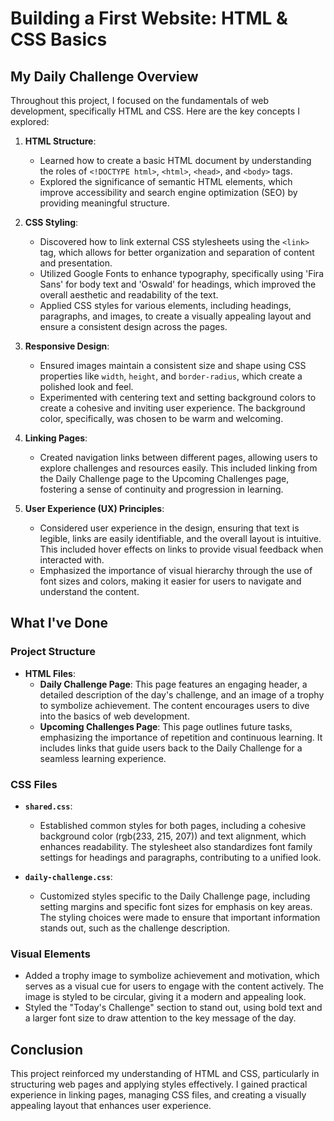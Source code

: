 # Building a First Website: HTML & CSS Basics

## My Daily Challenge Overview

Throughout this project, I focused on the fundamentals of web development, specifically HTML and CSS. Here are the key concepts I explored:

1. **HTML Structure**:
   - Learned how to create a basic HTML document by understanding the roles of `<!DOCTYPE html>`, `<html>`, `<head>`, and `<body>` tags. 
   - Explored the significance of semantic HTML elements, which improve accessibility and search engine optimization (SEO) by providing meaningful structure.

2. **CSS Styling**:
   - Discovered how to link external CSS stylesheets using the `<link>` tag, which allows for better organization and separation of content and presentation.
   - Utilized Google Fonts to enhance typography, specifically using 'Fira Sans' for body text and 'Oswald' for headings, which improved the overall aesthetic and readability of the text.
   - Applied CSS styles for various elements, including headings, paragraphs, and images, to create a visually appealing layout and ensure a consistent design across the pages.

3. **Responsive Design**:
   - Ensured images maintain a consistent size and shape using CSS properties like `width`, `height`, and `border-radius`, which create a polished look and feel.
   - Experimented with centering text and setting background colors to create a cohesive and inviting user experience. The background color, specifically, was chosen to be warm and welcoming.

4. **Linking Pages**:
   - Created navigation links between different pages, allowing users to explore challenges and resources easily. This included linking from the Daily Challenge page to the Upcoming Challenges page, fostering a sense of continuity and progression in learning.

5. **User Experience (UX) Principles**:
   - Considered user experience in the design, ensuring that text is legible, links are easily identifiable, and the overall layout is intuitive. This included hover effects on links to provide visual feedback when interacted with.
   - Emphasized the importance of visual hierarchy through the use of font sizes and colors, making it easier for users to navigate and understand the content.

## What I've Done

### Project Structure

- **HTML Files**:
  - **Daily Challenge Page**: This page features an engaging header, a detailed description of the day's challenge, and an image of a trophy to symbolize achievement. The content encourages users to dive into the basics of web development.
  - **Upcoming Challenges Page**: This page outlines future tasks, emphasizing the importance of repetition and continuous learning. It includes links that guide users back to the Daily Challenge for a seamless learning experience.

### CSS Files

- **`shared.css`**: 
  - Established common styles for both pages, including a cohesive background color (rgb(233, 215, 207)) and text alignment, which enhances readability. The stylesheet also standardizes font family settings for headings and paragraphs, contributing to a unified look.

- **`daily-challenge.css`**: 
  - Customized styles specific to the Daily Challenge page, including setting margins and specific font sizes for emphasis on key areas. The styling choices were made to ensure that important information stands out, such as the challenge description.

### Visual Elements

- Added a trophy image to symbolize achievement and motivation, which serves as a visual cue for users to engage with the content actively. The image is styled to be circular, giving it a modern and appealing look.
- Styled the "Today's Challenge" section to stand out, using bold text and a larger font size to draw attention to the key message of the day.

## Conclusion

This project reinforced my understanding of HTML and CSS, particularly in structuring web pages and applying styles effectively. I gained practical experience in linking pages, managing CSS files, and creating a visually appealing layout that enhances user experience. 

